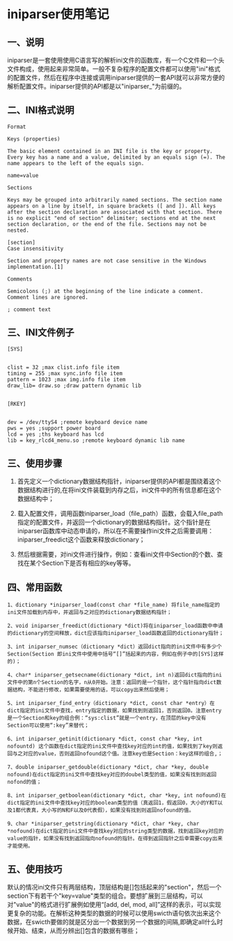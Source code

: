 # iniparser使用笔记

## 一、说明

iniparser是一套使用使用C语言写的解析ini文件的函数库，有一个C文件和一个头文件构成，使用起来非常简单。一般不复杂程序的配置文件都可以使用"ini"格式的配置文件，然后在程序中连接或调用iniparser提供的一套API就可以非常方便的解析配置文件。iniparser提供的API都是以"iniparser_"为前缀的。

## 二、INI格式说明

	Format

	Keys (properties)

	The basic element contained in an INI file is the key or property. Every key has a name and a value, delimited by an equals sign (=). The name appears to the left of the equals sign.

	name=value

	Sections

	Keys may be grouped into arbitrarily named sections. The section name appears on a line by itself, in square brackets ([ and ]). All keys after the section declaration are associated with that section. There is no explicit "end of section" delimiter; sections end at the next section declaration, or the end of the file. Sections may not be nested.

	[section]
	Case insensitivity

	Section and property names are not case sensitive in the Windows implementation.[1]

	Comments

	Semicolons (;) at the beginning of the line indicate a comment. Comment lines are ignored.

	; comment text

## 三、INI文件例子

	[SYS]

 
	clist = 32 ;max clist.info file item
	timing = 255 ;max sync.info file item
	pattern = 1023 ;max img.info file item
	draw_lib= draw.so ;draw pattern dynamic lib

 
	[RKEY]

 
	dev = /dev/ttyS4 ;remote keyboard device name 
	pws = yes ;support power board 
	lcd = yes ;ths keyboard has lcd
	lib = key_rlcd4_menu.so ;remote keyboard dynamic lib name


## 三、使用步骤

1. 首先定义一个dictionary数据结构指针，iniparser提供的API都是围绕着这个数据结构进行的,在将ini文件装载到内存之后，ini文件中的所有信息都在这个数据结构中；

2. 载入配置文件，调用函数iniparser_load（file_path）函数，会载入file_path指定的配置文件，并返回一个dictionary的数据结构指针。这个指针是在iniparser函数库中动态申请的，所以在不需要操作ini文件之后需要调用：iniparser_freedict这个函数来释放dictionary；

3. 然后根据需要，对ini文件进行操作，例如：查看ini文件中Section的个数、查找在某个Section下是否有相应的key等等。

## 四、常用函数

	1、dictionary *iniparser_load(const char *file_name) 将file_name指定的ini文件加载到内存中，并返回与之对应的dictionary数据结构指针；

	2、void iniparser_freedict(dictionary *dict)将在iniparser_load函数中申请的dictionary的空间释放，dict应该指向iniparser_load函数返回的dictionary指针；

	3、int iniparser_numsec（dictionary *dict）返回dict指向的ini文件中有多少个Section(Section 即ini文件中使用中括号“[]”括起来的内容，例如在例子中的[SYS]这样的)；

	4、char* iniparser_getsecname(dictionary *dict, int n)返回dict指向的ini文件中的第n个Section的名字，n从0开始。注意：返回的是一个指针，这个指针指向dict数据结构，不能进行修改，如果需要使用的话，可以copy出来然后使用；

	5、int iniparser_find_entry（dictionary *dict, const char *entry）在dict指定的ini文件中查找，entry指定的数据，如果找到则返回1，否则返回0。注意entry是一个Section和key的组合例：“sys:clist”就是一个entry，在顶层的key中没有Section可以使用“:key”来替代；

	6、int iniparser_getinit(dictionary *dict, const char *key, int nofountd) 这个函数在dict指定的ini文件中查找key对应的int的值，如果找到了key则返回与之对应的value，否则返回nofound这个值。注意key也是Section：key这样的组合,；

	7、double iniparser_getdouble(dictionary *dict, char *key, double nofound)在dict指定的ini文件中查找key对应的doubel类型的值，如果没有找到则返回nofond的值；

	8、int iniparser_getboolean(dictionary *dict, char *key, int nofound)在dict指定的ini文件中查找key对应的boolean类型的值（真返回1，假返回0，大小的Y和T以及1都代表真，大小写的N和F以及0代表假），如果没有找到则返回nofound的值。

	9、char *iniparser_getstring(dictionary *dict, char *key, char *nofound)在dict指定的ini文件中查找key对应的string类型的数据，找到返回key对应的value的指针，如果没有找到返回指向nofound的指针。在得到返回指针之后幸需要copy出来才能使用。


## 五、使用技巧

默认的情况ini文件只有两层结构，顶层结构是[]包括起来的"section"，然后一个section下有若干个"key=value"类型的组合。要想扩展到三层结构，可以对"value"的格式进行扩展例如使用“[add, del, mod, all]”这样的表示，可以实现更复杂的功能。在解析这种类型的数据的时候可以使用swicth语句依次出来这个数据，在swicth要做的就是区分出一个数据到另一个数据的间隔,即确定all什么时候开始、结束，从而分辨出[]包含的数据有哪些；

